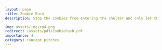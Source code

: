 ```yaml
---
layout: page
title: Zombie Rush
description: Stop the zombies from entering the shelter and only let the people in!

img: assets/img/cp4.png
redirect: /assets/pdf/ZombieRush.pdf
importance: 4
category: concept pitches
---
```



